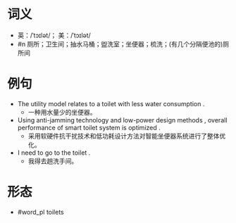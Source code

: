# 词义
- 英：/ˈtɔɪlət/； 美：/ˈtɔɪlət/
- #n 厕所；卫生间；抽水马桶；盥洗室；坐便器；梳洗；(有几个分隔便池的)厕所间
# 例句
- The utility model relates to a toilet with less water consumption .
	- 一种用水量少的坐便器。
- Using anti-jamming technology and low-power design methods , overall performance of smart toilet system is optimized .
	- 采用软硬件抗干扰技术和低功耗设计方法对智能坐便器系统进行了整体优化。
- I need to go to the toilet .
	- 我得去趟洗手间。
# 形态
- #word_pl toilets

